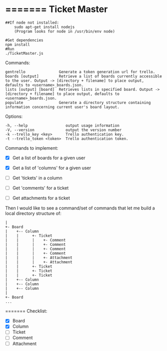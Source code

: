 =======
Ticket Master
=============
	##If node not installed:
		sudo apt-get install nodejs
		(Program looks for node in /usr/bin/env node)
	
	#Get dependencies
	npm install
	#Run
	./TicketMaster.js

  Commands:

    gentrello               Generate a token generation url for trello.
    boards [output]         Retrieve a list of boards currently accessible to the user. Output -> [directory + filename] to place output, defaults to <username>_boards.json.
    lists [output] [board]  Retrieves lists in specified board. Output -> [directory + filename] to place output, defaults to <username>_boards.json.
    populate                Generate a directory structure containing information concerning current user's board layout.

  Options:

    -h, --help                 output usage information
    -V, --version              output the version number
    -k --trello_key <key>      Trello authentication key.
    -t --trello_token <token>  Trello authentication token.


Commands to implement:

-[x] 	Get a list of boards for a given user
-[x] 	Get a list of 'columns' for a given user
-[ ] 	Get 'tickets' in a column
-[ ] 	Get 'comments' for a ticket
-[ ] 	Get attachments for a ticket


Then I would like to see a command/set of commands that let me build a local directory structure of:

    |
    +- Board
    |    +-- Column
    |    |      +- Ticket
    |    |      |    +- Comment
    |    |      |    +- Comment
    |    |      |    +- Comment
    |    |      |    +- Comment
    |    |      |    +- Attachment
    |    |      |    +- Attachment
    |    |      +- Ticket
    |    |      +- Ticket
    |    |      +- Ticket
    |    +-- Column
    |    +-- Column
    |    +-- Column
    |
    +- Board
    ...


=======
Checklist:

-[x]	Board
-[x]	Column
-[ ]	Ticket
-[ ]	Comment
-[ ]	Attachment
